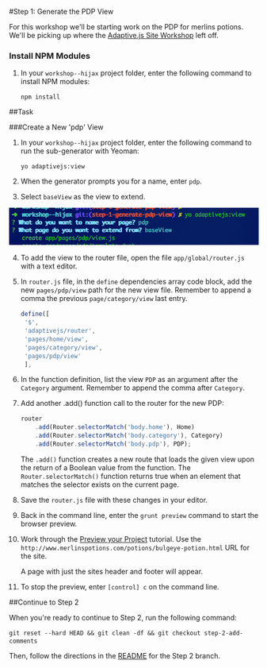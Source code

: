 #Step 1: Generate the PDP View

For this workshop we'll be starting work on the PDP for merlins potions. We'll be picking up where the [Adaptive.js Site Workshop](https://github.com/mobify/workshop--adaptivejs-site) left off.

### Install NPM Modules

1. In your `workshop--hijax` project folder, enter the following command to install NPM modules:

    ```
    npm install
    ```

##Task

###Create a New 'pdp' View

1. In your `workshop--hijax` project folder, enter the following command to run the sub-generator with Yeoman:

    ```
    yo adaptivejs:view
    ```

2. When the generator prompts you for a name, enter `pdp`.
3. Select `baseView` as the view to extend.

![View Generator](https://raw.githubusercontent.com/mobify/workshop--hijax/step-1-generate-pdp-view/static/img/view-generator.png?token=ABPdYdzu0UalDwwjwUSjtqJLRJpwid5Mks5WZ3AhwA%3D%3D)

4. To add the view to the router file, open the file `app/global/router.js` with a text editor.
5. In `router.js` file, in the `define` dependencies array code block, add the new `pages/pdp/view` path for the new view file. Remember to append a comma the previous `page/category/view` last entry.

   ```javascript
   define([
    '$',
    'adaptivejs/router',
    'pages/home/view',
    'pages/category/view',
    'pages/pdp/view'
    ],
   ```

6. In the function definition, list the view `PDP` as an argument after the `Category` argument. Remember to append the comma after `Category`.


7. Add another .add() function call to the router for the new PDP:

    ```javascript
    router
        .add(Router.selectorMatch('body.home'), Home)
        .add(Router.selectorMatch('body.category'), Category)
        .add(Router.selectorMatch('body.pdp'), PDP);
    ```

    The `.add()` function creates a new route that loads the given view upon the return of a Boolean value from the function. The `Router.selectorMatch()` function returns true when an element that matches the selector exists on the current page.

8. Save the `router.js` file with these changes in your editor.
9. Back in the command line, enter the `grunt preview` command to start the browser preview.
10. Work through the [Preview your Project](http://adaptivejs.mobify.com/v1.0/docs/preview-your-project) tutorial.
    Use the `http://www.merlinspotions.com/potions/bulgeye-potion.html` URL for the site.

    A page with just the sites header and footer will appear.

11. To stop the preview, enter `[control] c` on the command line.

##Continue to Step 2

When you're ready to continue to Step 2, run the following command:

```
git reset --hard HEAD && git clean -df && git checkout step-2-add-comments
```

Then, follow the directions in the [README](https://github.com/mobify/workshop--hijax/blob/step-2-add-comments/README.md) for the Step 2 branch.
